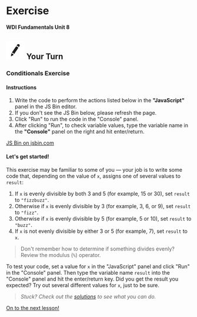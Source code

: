 # Exercise

**WDI Fundamentals Unit 8**

## ![Your Turn](../../.gitbook/assets/exercise.png) Your Turn

### Conditionals Exercise

#### Instructions

1. Write the code to perform the actions listed below in the **"JavaScript"** panel in the JS Bin editor. 
2. If you don't see the JS Bin below, please refresh the page.
3. Click "Run" to run the code in the "Console" panel.
4. After clicking "Run", to check variable values, type the variable name in the **"Console"** panel on the right and hit enter/return.

[JS Bin on jsbin.com](http://jsbin.com/gucutuq/edit?js,console&height600)

#### Let's get started!

This exercise may be familiar to some of you — your job is to write some code that, depending on the value of `x`, assigns one of several values to `result`:

1. If `x` is evenly divisible by both 3 and 5 \(for example, 15 or 30\), set `result` to `"fizzbuzz"`.
2. Otherwise if `x` is evenly divisible by 3 \(for example, 3, 6, or 9\), set `result` to `"fizz"`.
3. Otherwise if `x` is evenly divisible by 5 \(for example, 5 or 10\), set `result` to `"buzz"`.
4. If `x` is not evenly divisible by either 3 or 5 \(for example, 7\), set `result` to `x`.

> Don't remember how to determine if something divides evenly? Review the modulus \(`%`\) operator.

To test your code, set a value for `x` in the "JavaScript" panel and click "Run" in the "Console" panel. Then type the variable name `result` into the "Console" panel and hit the enter/return key. Did you get the result you expected? Try out several different values for `x`, just to be sure.

> _Stuck? Check out the_ [_solutions_](../../exercise-solutions.md#conditionals) _to see what you can do._

[On to the next lesson!](../switch-ternary/)

